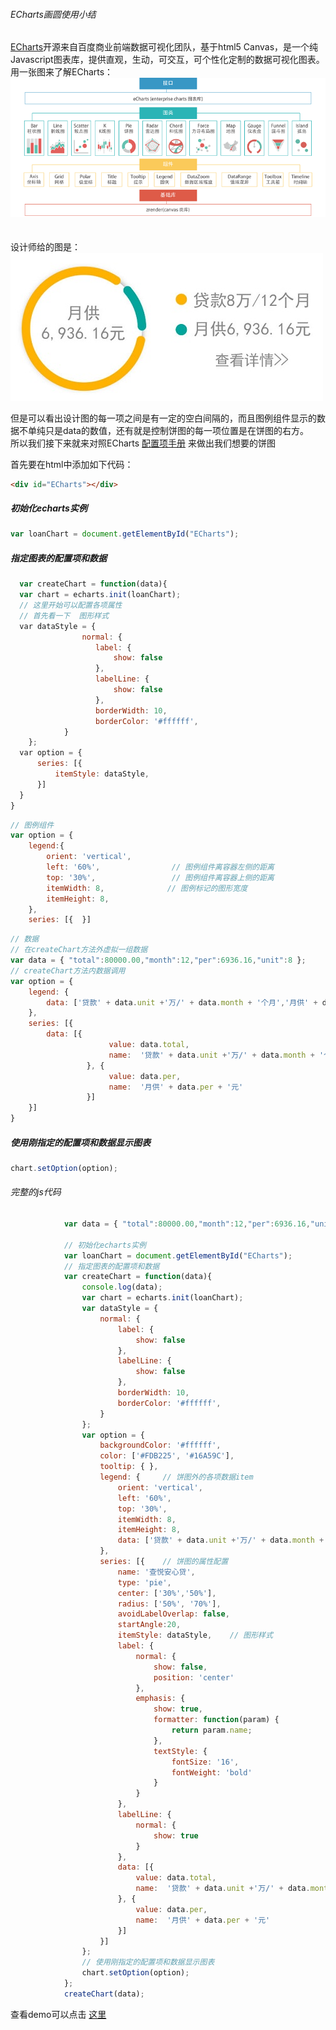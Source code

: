 ###### ECharts画圆使用小结

[ECharts](http://echarts.baidu.com/)开源来自百度商业前端数据可视化团队，基于html5 Canvas，是一个纯Javascript图表库，提供直观，生动，可交互，可个性化定制的数据可视化图表。 <br>
用一张图来了解ECharts：   <br>
![](./views/40e161e7435e316b26ed0bf5dd5315e3.png)   <br> 
<br> 
<br> 
设计师给的图是： ![](./views/echarts.jpg)   <br>


但是可以看出设计图的每一项之间是有一定的空白间隔的，而且图例组件显示的数据不单纯只是data的数值，还有就是控制饼图的每一项位置是在饼图的右方。  <br>
所以我们接下来就来对照ECharts [配置项手册](http://echarts.baidu.com/option.html#title) 来做出我们想要的饼图  <br>

首先要在html中添加如下代码：
```html
<div id="ECharts"></div>
```
##### 初始化echarts实例
```javascript
var loanChart = document.getElementById("ECharts");
```
##### 指定图表的配置项和数据

```javascript
  var createChart = function(data){
  var chart = echarts.init(loanChart);
  // 这里开始可以配置各项属性
  // 首先看一下  图形样式
  var dataStyle = {
				normal: {
				   label: {
				       show: false
				   },
				   labelLine: {
				       show: false
				   },
				   borderWidth: 10,
				   borderColor: '#ffffff',	       
			}
	};
  var option = {
      series: [{
          itemStyle: dataStyle,
      }]
  }
}
```
```javascript
// 图例组件  
var option = {
    legend:{ 
        orient: 'vertical',
        left: '60%',                // 图例组件离容器左侧的距离                  
        top: '30%',                 // 图例组件离容器上侧的距离                    
        itemWidth: 8,              // 图例标记的图形宽度          
        itemHeight: 8,
    },
    series: [{  }]
```
```javascript
// 数据
// 在createChart方法外虚拟一组数据
var data = { "total":80000.00,"month":12,"per":6936.16,"unit":8 };
// createChart方法内数据调用
var option = {
    legend: {
        data: ['贷款' + data.unit +'万/' + data.month + '个月','月供' + data.per + '元'],
    },
    series: [{
        data: [{
				      value: data.total,
				      name:  '贷款' + data.unit +'万/' + data.month + '个月'
				 }, {
				      value: data.per,
				      name:  '月供' + data.per + '元'
				 }]
    }]
}
```
##### 使用刚指定的配置项和数据显示图表
```javascript
chart.setOption(option);
```
###### 完整的js代码
```javascript
     		var data = { "total":80000.00,"month":12,"per":6936.16,"unit":8 };
 			
 			// 初始化echarts实例
 			var loanChart = document.getElementById("ECharts");
 			// 指定图表的配置项和数据
 			var createChart = function(data){
 				console.log(data);
 				var chart = echarts.init(loanChart);
 				var dataStyle = {
				    normal: {
				        label: {
				            show: false
				        },
				        labelLine: {
				            show: false
				        },
				        borderWidth: 10,
				        borderColor: '#ffffff',	       
				    }
				};
 				var option = {
 					backgroundColor: '#ffffff',
				    color: ['#FDB225', '#16A59C'],
				    tooltip: { },
				    legend: {     // 饼图外的各项数据item
				        orient: 'vertical',
				        left: '60%',
				        top: '30%',
				        itemWidth: 8,
				        itemHeight: 8,
				        data: ['贷款' + data.unit +'万/' + data.month + '个月','月供' + data.per + '元'],
				    },
				    series: [{    // 饼图的属性配置
				        name: '查悦安心贷',
				        type: 'pie',
				        center: ['30%','50%'],
				        radius: ['50%', '70%'],
				        avoidLabelOverlap: false,
				        startAngle:20,
				        itemStyle: dataStyle,    // 图形样式
				        label: {
				            normal: {
				                show: false,
				                position: 'center'
				            },
				            emphasis: {
				                show: true,
				                formatter: function(param) {
				                	return param.name;
				                },
				                textStyle: {
				                    fontSize: '16',
				                    fontWeight: 'bold'
				                }
				            }
				        },
				        labelLine: {
				            normal: {
				                show: true
				            }
				        },
				        data: [{
				            value: data.total,
				            name:  '贷款' + data.unit +'万/' + data.month + '个月'
				        }, {
				            value: data.per,
				            name:  '月供' + data.per + '元'
				        }]
				    }]
 				};
 				// 使用刚指定的配置项和数据显示图表
 				chart.setOption(option);
 			};
 			createChart(data);
```
查看demo可以点击 [这里](http://jsbin.com/yamewidizo/edit?html,css,js,output)

